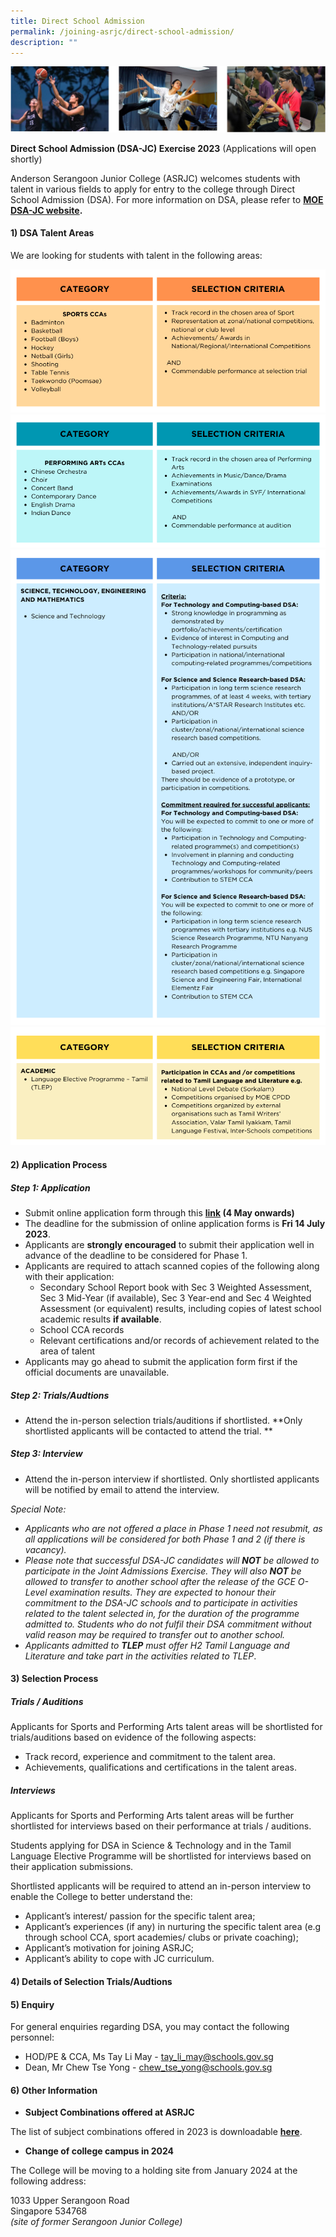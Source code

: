 ```yaml
---
title: Direct School Admission
permalink: /joining-asrjc/direct-school-admission/
description: ""
---
```

![](/images/DSA.jpg)
		 
**Direct School Admission (DSA-JC) Exercise 2023** (Applications will open shortly)

Anderson Serangoon Junior College (ASRJC) welcomes students with talent in various fields to apply for entry to the college through Direct School Admission (DSA). For more information on DSA, please refer to&nbsp;**[MOE DSA-JC website](https://www.moe.gov.sg/post-secondary/admissions/dsa).**

#### **1) DSA Talent Areas**

We are looking for students with talent in the following areas:

![](/images/Images%20for%20DSA%20Talent%20Areas/dsa%20sports.png)
![](/images/Images%20for%20DSA%20Talent%20Areas/dsa%20performing%20arts1.png)
![](/images/Images%20for%20DSA%20Talent%20Areas/dsa%20stem.png)
![](/images/Images%20for%20DSA%20Talent%20Areas/tlepdsa.png)



#### **2)**&nbsp;**Application Process** 

##### **Step 1: Application**

* Submit online application form through this **[link](https://portal.asrjc.edu.sg/0/dsa.html) (4 May onwards)**
* The deadline for the submission of online application forms is **Fri 14 July 2023**.
* Applicants are **strongly encouraged** to submit their application well in advance of the deadline to be considered for Phase 1.
* Applicants are required to attach scanned copies of the following along with their application:
  * Secondary School Report book with Sec 3 Weighted Assessment, Sec 3 Mid-Year (if available), Sec 3 Year-end and Sec 4 Weighted Assessment (or equivalent) results, including copies of latest school academic results **if available**. 
  * School CCA records
  * Relevant certifications and/or records of achievement related to the area of talent
* Applicants may go ahead to submit the application form first if the official documents are unavailable.



##### **Step 2: Trials/Audtions**

* Attend the in-person selection trials/auditions if shortlisted. **Only shortlisted applicants will be contacted to attend the trial. **

##### **Step 3: Interview**

* Attend the in-person interview if shortlisted. Only shortlisted applicants will be notified by email to attend the interview. 

*Special Note:*
* *Applicants who are not offered a place in Phase 1 need not resubmit, as all applications will be considered for both Phase 1 and 2 (if there is vacancy).*
* *Please note that successful DSA-JC candidates will **NOT** be allowed to participate in the Joint Admissions Exercise. They will also **NOT** be allowed to transfer to another school after the release of the GCE O-Level examination results. They are expected to honour their commitment to the DSA-JC schools and to participate in activities related to the talent selected in, for the duration of the programme admitted to. Students who do not fulfil their DSA commitment without valid reason may be required to transfer out to another school.*
* *Applicants admitted to **TLEP** must offer H2 Tamil Language and Literature and take part in the activities related to TLEP*.

#### **3)**&nbsp;**Selection Process**

##### **Trials / Auditions**

Applicants for Sports and Performing Arts talent areas will be shortlisted for trials/auditions based on evidence of the following aspects:

*   Track record, experience and commitment to the talent area.
*   Achievements, qualifications and certifications in the talent areas.

##### **Interviews**

Applicants for Sports and Performing Arts talent areas will be further shortlisted for interviews based on their performance at trials / auditions.

Students applying for DSA in Science &amp; Technology and in the Tamil Language Elective Programme will be shortlisted for interviews based on their application submissions.

Shortlisted applicants will be required to attend an in-person interview to enable the College to better understand the:
*   Applicant’s interest/ passion for the specific talent area;
*   Applicant’s experiences (if any) in nurturing the specific talent area (e.g through school CCA, sport academies/ clubs or private coaching);
*   Applicant’s motivation for joining ASRJC;
*   Applicant’s ability to cope with JC curriculum.


#### **4) Details of Selection Trials/Audtions**


#### **5) Enquiry**

For general enquiries regarding DSA, you may contact the following personnel:

*   HOD/PE &amp; CCA, Ms Tay Li May -&nbsp;[tay\_li\_may@schools.gov.sg](mailto:tay_li_may@schools.gov.sg)
*   Dean, Mr Chew Tse Yong -&nbsp;[chew\_tse\_yong@schools.gov.sg](mailto:chew_tse_yong@schools.gov.sg)

#### **6) Other Information**

*   **Subject Combinations offered at ASRJC**

The list of subject combinations offered in 2023 is downloadable&nbsp;**[here](/files/asrjc-subject-combination-list-2023.pdf)**.

*   **Change of college campus in 2024**

The College will be moving to a holding site from January 2024 at the following address:

1033 Upper Serangoon Road  
Singapore 534768  
_(site of former Serangoon Junior College)_
